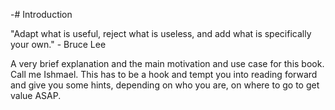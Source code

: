 -# Introduction

"Adapt what is useful, reject what is useless, and add what is specifically your own." - Bruce Lee

A very brief explanation and the main motivation and use case for this book. Call me Ishmael. This has to be a hook and tempt you into reading forward and give you some hints, depending on who you are, on where to go to get value ASAP.